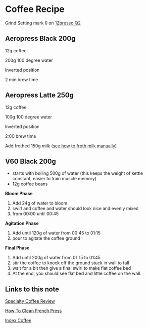 # Coffee Recipe

Grind Setting mark 0 on [1Zpresso Q2](https://www.amazon.co.uk/1Zpresso-Portable-Quick-Disassembly-Flexible-Adjustment/dp/B083TGGHGL/ref=sr_1_1_mod_primary_new?adgrpid=106513407796&gclid=CjwKCAiAtdGNBhAmEiwAWxGcUsaV0xazhhUvBEVw-Wz9hw0YZKnKZpVHFoikTfg8ui-EK-_riqAVuhoC4goQAvD_BwE&hvadid=455588749831&hvdev=c&hvlocphy=9041110&hvnetw=g&hvqmt=e&hvrand=13054515572680633892&hvtargid=kwd-866346703390&hydadcr=19176_1810920&keywords=1zpresso+q2&qid=1639225718&sbo=RZvfv%2F%2FHxDF%2BO5021pAnSA%3D%3D&sr=8-1)

## Aeropress Black 200g

12g coffee

200g 100 degree water

Inverted position

2 min brew time

## Aeropress Latte 250g

12g coffee

100g 100 degree water

Inverted position

2:00 brew time

Add frothed 150g milk ([see how to froth milk manually](https://www.youtube.com/watch?v=wFFJ-NLjNZY))

## V60 Black 200g

- starts with boiling 500g of water (this keeps the weight of kettle constant, easier to train muscle memory)
- 12g coffee beans

**Bloom Phase**

1. Add 24g of water to bloom
1. swirl and coffee and water should look nice and evenly mixed
1. from 00:00 until 00:45

**Agitation Phase**

1. Add until 120g of water from 00:45 to 01:15
1. pour to agitate the coffee ground

**Final Phase**

1. Add until 200g of water from 01:15 to 01:45
1. stir the coffee to knock off the ground stuck in wall to fall
1. wait for a bit then give a final swirl to make flat coffee bed
1. At the end, you should see flat bed and little coffee on the wall.

## Links to this note

[Specialty Coffee Review](cafe-reviews.md)

[How To Clean French Press](how-to-clean-french-press.md)

[Index Coffee](index-coffee.md)
